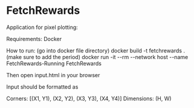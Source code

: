 # FetchRewards
Application for pixel plotting:

Requirements:
Docker

How to run:
(go into docker file directory) 
docker build -t fetchrewards . (make sure to add the period)
docker run -it --rm --network host --name FetchRewards-Running FetchRewards

Then open input.html in your browser

Input should be formatted as 

Corners: [(X1, Y1), (X2, Y2), (X3, Y3), (X4, Y4)]
Dimensions: (H, W)
